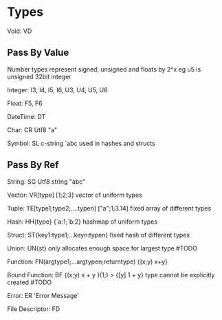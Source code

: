 
# Types
Void: VD

## Pass By Value

Number types represent signed, unsigned and floats by 2^x eg u5 is unsigned 32bit integer

Integer: I3, I4, I5, I6, U3, U4, U5, U6

Float: F5, F6

DateTime: DT

Char: CR Utf8 "a"

Symbol: SL c-string \`abc used in hashes and structs

## Pass By Ref

String: SG Utf8 string "abc"

Vector: VR[type] [1;2;3] vector of uniform types

Tuple: TE[type1;type2;....typen] ["a";1;3.14] fixed array of different types

Hash: HH{type} {\`a:1;\`b:2} hashmap of uniform types

Struct: ST{key1:type1;...keyn:typen} fixed hash of different types

Union: UN{st} only allocates enough space for largest type #TODO

Function: FN(argtype1;...argtypen;returntype) {(x;y) x+y}

Bound Function: BF<fn> {(x;y) x + y }(1;) > {[y] 1 + y} type cannot be explicitly created #TODO

Error: ER 'Error Message'

File Descriptor: FD
